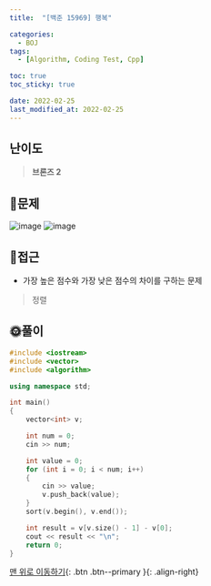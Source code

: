 ```yaml
---
title:  "[백준 15969] 행복" 

categories:
  - BOJ
tags:
  - [Algorithm, Coding Test, Cpp]

toc: true
toc_sticky: true

date: 2022-02-25
last_modified_at: 2022-02-25
---
```


## 난이도
> **브론즈 2**


## 📜문제
![image](https://user-images.githubusercontent.com/81313733/155718747-85db91a8-da6c-4934-a2df-2f771b01aa8e.png)
![image](https://user-images.githubusercontent.com/81313733/155718790-e1820126-48be-4334-9f5b-2c96f86ab335.png)

## 🔎접근
- 가장 높은 점수와 가장 낮은 점수의 차이를 구하는 문제
> 정렬


## 🌞풀이
```c++
#include <iostream>
#include <vector>
#include <algorithm>

using namespace std;

int main()
{
	vector<int> v;

	int num = 0;
	cin >> num;

	int value = 0;
	for (int i = 0; i < num; i++)
	{
		cin >> value;
		v.push_back(value);
	}
	sort(v.begin(), v.end());

	int result = v[v.size() - 1] - v[0];
	cout << result << "\n";
	return 0;
}
```

[맨 위로 이동하기](#){: .btn .btn--primary }{: .align-right}